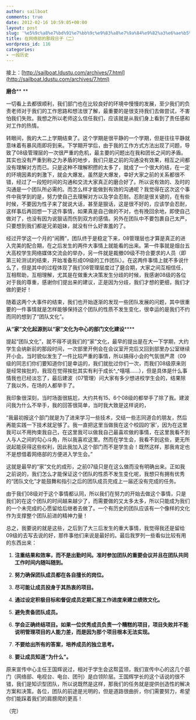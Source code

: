 ```yaml
---
author: sailboat
comments: true
date: 2012-02-16 10:59:05+00:00
layout: post
slug: '%e5%9c%a8%e7%bd%91%e7%bb%9c%e9%83%a8%e7%9a%84%e9%82%a3%e6%ae%b5%e6%97%a5%e5%ad%90%ef%bc%88%e4%ba%8c%ef%bc%89'
title: 在网络部的那段日子（二）
wordpress_id: 116
categories:
- 一段历史
---
```


接上：[http://sailboat.ldustu.com/archives/7.html](http://sailboat.ldustu.com/archives/7.html)




**磨合**** **




一切看上去都很顺利，我们部门也在比较良好的环境中慢慢的发展，至少我们的负责老师对于我们的工作思路和想法很了解，最重要的是很支持我们去做尝试，不害怕我们失败。我想之所以老师这么信任我们，应该就是从我们身上看到了责任感和对工作的热情。




转眼间，我的大二上学期结束了。这个学期是很平静的一个学期，但是往往平静就意味着有暴风雨即将到来。下学期开学后，由于我的工作方式方法出现了问题，导致了08级管理层的一次很严重的危机，最主要的问题出在我和团长之间的矛盾。其实也没有严重到称之为矛盾的地步，我们只是之前的沟通没有效果，相互之间都没有理解对方而已。只是这种不理解积攒的太多了，就成了一个很大的结，在一定的环境因素的刺激下，就会大爆发。虽然是大爆发，幸好大家之前的关系都很不错，经过了一段短时间的沟通和交流大家真正的磨合好了。所以说有效的、及时的沟通是一个团队所必需的。而怎么样才能做到有效的沟通呢？我觉得在这次这个事件中我学到的是，努力使自己去理解对方以及学会忍耐。忍耐是很关键的，在有些时候，不要因为性子来了就说大话，甚至是狠话，这是很不好的，应该学会忍耐，这样事后再回想一下这件事情，如果真是自己做的不对，也有挽回余地，即使自己做对了，也没有因为说狠话而伤到双方的感情。另外在团队中不要包裹自己太严，只要想到我们都是兄弟姐妹，就没有什么好害羞的了。




<!-- more -->




经过开学这一个月的“闹腾”，团队终于是稳定下来，08管理层也才算是真正的进入完美的配合期，在之后发生的两件大事情上就能看的出来。第一件事就是烟台五大高校学生网络媒体交流会的举办，另一件就是裁撤09级不符合要求的人员（即第三轮测试的结束，开始准备形成09级的工作团队）。在这两件事情上就不多说什么了，但是其中的过程体现了我们08管理层度过了磨合期，大家之间互相信任，互相帮助，互相理解，尤其是在做重大决策发生分歧的时候，我感谢08级的各位对于我的尊重，感谢你们提出来的建议，正是因为分歧，我们才想的更细，我们才做的更好！




随着这两个大事件的结束，我们也开始逐渐的发现一些团队发展的问题，其中很重要的一件事情就是怎样能够保持这个团队的性质不发生变化，很幸运的是我们不约而同的想到了“团队文化”。




**从“家”文化起源到以“家”文化为中心的部门文化建设******




提起“团队文化”，就不得不说我们的“家”文化，最早的提出是在大一下学期，大约学生会纳新前的那段时间，一次部里开例会在会议室开完后又回到部里办公室继续开小会。当时貌似发生了一件比较严重的事情，所以搞得小会的气氛很严肃（09级的同志们你们要知道你们是幸运的，我们就批过你们一次，而我们08级原来则是经常挨批的，我现在觉得挨批其实有利于成长^_^嘻嘻……），但是具体是什么事情我也已经淡忘了，最后建波（07管理）问大家有多少想进校学生会的，结果除了我以外，在场的人都举手了。




我印象很深刻，当时场面很尴尬，大约共有15、6个08级的都举手了除了我。建波问我为什么不举手，我的回答很简单，当时我大致是这样说的，




“我最初报这个部门就是为了进来学习一些技术，交结一些志同道合的朋友，然后再能实践一下技术就足够了。我一直把这里当做我在这个校园的‘家’，因为在这里我可以不用拘束我自己，在这里我可以做我自己最喜欢做的事情，在这里我看不到人与人之间的勾心斗角，所以我喜欢这里。然而在学生会，我看不到这些，更无所说起能获得这些权利，因此我加入这个部门而不是学生会！既然这样，那我肯定也不是想借着网络部的方便进入学生会。”




这就是最早的“家”文化的成形，之前07级只是在这么做而没有明确出来。正如我之前说的，我们怎么才能保证这个团队的性质不发生变化呢，我想只有拥有优秀的“团队文化”才能鼓舞和指引之后的团队成员完成上一届还没有完成的任务。




由于我们08级对于这个事情都认同，所以我们在努力的开始去做这个事情，只是我们的在这个团队的时间越来越少了，而需要做的又太多太多，所以只能成为我们的一个未完成的心愿留给后继者去做了。一个有历史的团队应该有一个像样的文化作为支撑整个团队前进的精神力量！




总之，我要说的就是这些，之后到了大三后发生的重大事情，我觉得我还是留给09级的去写去说的好，那件事他们来说是最好的。最后我罗列一些看似比较有用的东西出来：






  1. **注重结果和效率，而不是出勤时间。准时参加团队的重要会议并且在团队共同工作时间内随叫随到。**


  2. **努力确保团队成员都在各自擅长的岗位。**


  3. **尽可能让成员投身于其热衷的项目。**


  4. **通过设定积极目标和督促成员定期汇报工作进度来建立绩效文化。**


  5. **避免责备团队成员。**


  6. **学会正确终结项目。如果一位优秀成员负责一个糟糕的项目，项目失败并不能说明管理项目的人能力差，而是因为那个项目根本无法实现。**


  7. **不要给出所有的答案，培养成员的独立思考。**


  8. **要让成员知道“为什么”。**




原来宣传中心主任王国辉说过，相对于学生会这帮蓝领，我们宣传中心的这几个部门（网络部、电视台、电台、团刊）是白领阶层。王国辉学长的这个话说的很不错，我们是知识型团队，所以说既然是这样，那我们的任务就是提供创造性的解决方案和决策。各位，团队的前途是光明的，但是道路很曲折，你们需要努力，希望你们能踩着我们的肩膀爬的更高！




（完）


  

